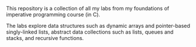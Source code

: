 This repository is a collection of all my labs from my foundations of imperative programming
course (in C).

The labs explore data structures such as dynamic arrays and pointer-based singly-linked lists,
abstract data collections such as lists, queues and stacks, and recursive functions. 
